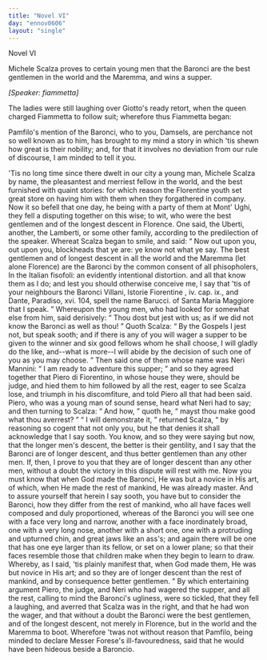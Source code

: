 ```yaml
---
title: "Novel VI"
day: "ennov0606"
layout: "single"
---
```

<html>
 <head>
 </head>
 <body>
  <div id="nov0606" type="novella" who="fiammetta">
   <head>
    Novel VI
   </head>
   <argument>
    <p>
     <milestone id="p06060001"/>
     <!--(i)-->
     Michele Scalza proves to certain young men that the
Baronci are the best gentlemen in the world and the Maremma, and wins a
supper.
     <!--(/i)-->
    </p>
   </argument>
   <p>
    <i>
     [Speaker: fiammetta]
    </i>
   </p>
   <div3 type="commentary" who="author">
    <p>
     <milestone id="p06060002"/>
     <!--(sc)-->
     The
     <!--(/sc)-->
     ladies were still laughing over Giotto's
	ready retort, when the queen charged Fiammetta to follow suit; wherefore thus Fiammetta
	began:
    </p>
   </div3>
   <div3 type="commentary" who="fiammetta">
    <p>
     <milestone id="p06060003"/>
     Pamfilo's mention of the
	Baronci, who to you, Damsels, are perchance not so well known as to him, has brought to my
	mind a story in which 'tis shewn how great is their nobility; and, for that it involves no
	deviation from our rule of discourse, I am minded to tell it you.
    </p>
   </div3>
   <p>
    <milestone id="p06060004"/>
    'Tis no long time
since there dwelt in our city a young man,
 Michele Scalza by name, the
pleasantest and merriest fellow in the
 world, and the best furnished with
quaint stories: for which reason
 the Florentine youth set great store on
having him with them when
 they forgathered in company.
    <milestone id="p06060005"/>
    Now it so befell
that one day, he
 being with a party of them at Mont' Ughi, they fell a
disputing
 together on this wise; to wit, who were the best gentlemen and
of
 the longest descent in Florence. One said, the Uberti, another, the
Lamberti, or some other family, according to the predilection of the
speaker.
    <milestone id="p06060006"/>
    Whereat Scalza began to smile, and said:
    <q direct="unspecified">
     Now out
 upon you, out
upon you, blockheads that ye are: ye know not what
 ye say. The best
gentlemen and of longest descent in all the world
 and the Maremma (let
alone Florence) are the Baronci by the
 common consent of all
phisopholers,
     <note>
      In the Italian
      <!--(i)-->
      fisofoli:
      <!--(/i)-->
      an
evidently intentional distortion.
     </note>
     and all that know them as I
 do;
and lest you should otherwise conceive me, I say that 'tis of
 your
neighbours the Baronci
     <note>
      Villani,
      <!--(i)-->
      Istorie
Fiorentine
      <!--(/i)-->
      , iv.
 cap.
 ix., and Dante,
      <!--(i)-->
      Paradiso,
      <!--(/i)-->
      xvi. 104,
 spell the name Barucci.
     </note>
     of
Santa Maria Maggiore that I speak.
    </q>
    <pb n="88"/>
    <milestone id="p06060007"/>
    Whereupon the young men,
who had looked for somewhat else from
 him, said derisively:
    <q direct="unspecified">
     Thou dost
but jest with us; as if we did not
 know the Baronci as well as thou!
    </q>
    <milestone id="p06060008"/>
    Quoth Scalza:
    <q direct="unspecified">
     By the Gospels
 I jest not, but speak sooth; and if there
is any of you will wager a
 supper to be given to the winner and six good
fellows whom he
 shall choose, I will gladly do the like, and--what is
more--I will
 abide by the decision of such one of you as you may
choose.
    </q>
    <milestone id="p06060009"/>
    Then
 said one of them whose name was Neri Mannini:
    <q direct="unspecified">
     I am
ready to
 adventure this supper;
    </q>
    and so they agreed together that Piero
di
 Fiorentino, in whose house they were, should be judge, and hied them
to him followed by all the rest, eager to see Scalza lose, and triumph
 in
his discomfiture, and told Piero all that had been said.
    <milestone id="p06060010"/>
    Piero, who
 was a
young man of sound sense, heard what Neri had to say; and
 then turning to
Scalza:
    <q direct="unspecified">
     And how,
    </q>
    quoth he,
    <q direct="unspecified">
     mayst thou make
 good what thou
averrest?
    </q>
    <milestone id="p06060011"/>
    <q direct="unspecified">
     I will demonstrate it,
    </q>
    returned
 Scalza,
    <q direct="unspecified">
     by
reasoning so cogent that not only you, but he that denies
 it shall
acknowledge that I say sooth.
     <milestone id="p06060012"/>
     You know, and so they were
 saying but now,
that the longer men's descent, the better is their
 gentility, and I say
that the Baronci are of longer descent, and thus
 better gentlemen than any
other men. If, then, I prove to you that
 they are of longer descent than
any other men, without a doubt the
 victory in this dispute will rest with
me.
     <milestone id="p06060013"/>
     Now you must know that
 when God made the Baronci, He was but a novice
in His art, of
 which, when He made the rest of mankind, He was already
master.
     <milestone id="p06060014"/>
     And to assure yourself that herein I say sooth, you have but to
consider
 the Baronci, how they differ from the rest of mankind, who all
have faces well composed and duly proportioned, whereas of the
 Baronci you
will see one with a face very long and narrow, another
 with a face
inordinately broad, one with a very long nose, another
 with a short one,
one with a protruding and upturned chin, and
 great jaws like an ass's; and
again there will be one that has one eye
 larger than its fellow, or set on
a lower plane; so that their faces
 resemble those that children make when
they begin to learn to draw.
     <milestone id="p06060015"/>
     Whereby, as I said, 'tis plainly manifest
that, when God made them,
 He was but novice in His art; and so they are of
longer descent
 than the rest of mankind, and by consequence better
gentlemen.
    </q>
    <milestone id="p06060016"/>
    By which entertaining argument Piero, the judge, and Neri
who had
 wagered the supper, and all the rest, calling to mind the
Baronci's
    <pb n="89"/>
    ugliness, were so tickled, that they fell a laughing,
and averred that
 Scalza was in the right, and that he had won the wager,
and that
 without a doubt the Baronci were the best gentlemen, and of the
longest descent, not merely in Florence, but in the world and the
 Maremma
to boot.
    <milestone id="p06060017"/>
    Wherefore 'twas not without reason that
 Pamfilo, being minded to
declare Messer Forese's ill-favouredness,
 said that he would have been
hideous beside a Baroncio.
   </p>
  </div>
 </body>
</html>